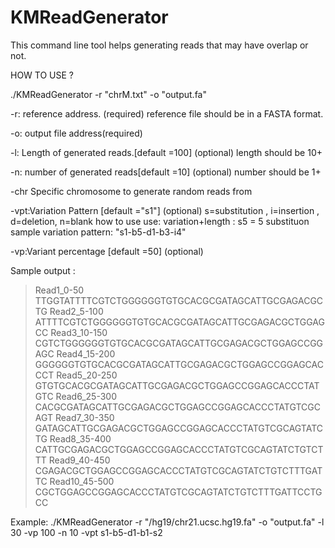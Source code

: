 KMReadGenerator
===============
This command line tool helps generating reads that may have overlap or not.

HOW TO USE ?

./KMReadGenerator -r "chrM.txt" -o "output.fa"

-r: reference address. (required)
	reference file should be in a FASTA format.

-o: output file address(required)

-l: Length of generated reads.[default =100] (optional)
	length should be 10+ 
	
-n: number of generated reads[default =10]  (optional)
	number should be 1+
	
-chr Specific chromosome to generate random reads from

-vpt:Variation Pattern [default ="s1"] (optional)
	s=substitution , i=insertion , d=deletion, n=blank
	how to use use: variation+length : s5 = 5 substituon
	sample variation pattern: "s1-b5-d1-b3-i4" 

-vp:Variant percentage [default =50] (optional)
	
	
Sample output :

>Read1_0-50
TTGGTATTTTCGTCTGGGGGGTGTGCACGCGATAGCATTGCGAGACGCTG
>Read2_5-100
ATTTTCGTCTGGGGGGTGTGCACGCGATAGCATTGCGAGACGCTGGAGCC
>Read3_10-150
CGTCTGGGGGGTGTGCACGCGATAGCATTGCGAGACGCTGGAGCCGGAGC
>Read4_15-200
GGGGGGTGTGCACGCGATAGCATTGCGAGACGCTGGAGCCGGAGCACCCT
>Read5_20-250
GTGTGCACGCGATAGCATTGCGAGACGCTGGAGCCGGAGCACCCTATGTC
>Read6_25-300
CACGCGATAGCATTGCGAGACGCTGGAGCCGGAGCACCCTATGTCGCAGT
>Read7_30-350
GATAGCATTGCGAGACGCTGGAGCCGGAGCACCCTATGTCGCAGTATCTG
>Read8_35-400
CATTGCGAGACGCTGGAGCCGGAGCACCCTATGTCGCAGTATCTGTCTTT
>Read9_40-450
CGAGACGCTGGAGCCGGAGCACCCTATGTCGCAGTATCTGTCTTTGATTC
>Read10_45-500
CGCTGGAGCCGGAGCACCCTATGTCGCAGTATCTGTCTTTGATTCCTGCC


Example:
./KMReadGenerator -r "/hg19/chr21.ucsc.hg19.fa" -o "output.fa" -l 30 -vp 100  -n 10 -vpt s1-b5-d1-b1-s2
 
